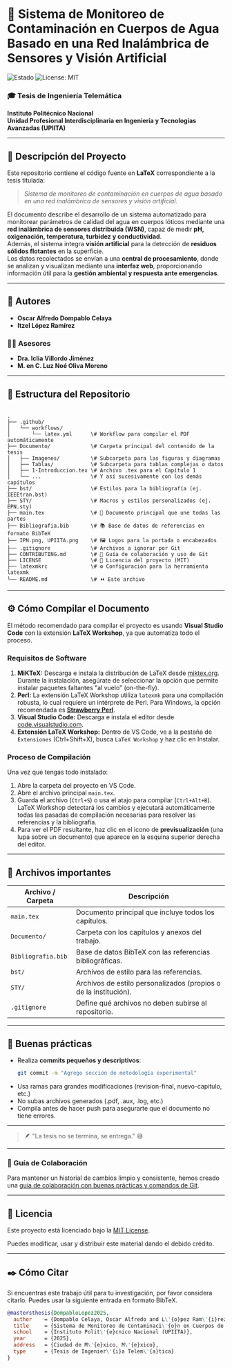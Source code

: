 # 📘 Sistema de Monitoreo de Contaminación en Cuerpos de Agua Basado en una Red Inalámbrica de Sensores y Visión Artificial

![Estado](https://img.shields.io/badge/Estado-En%20Proceso-blue.svg)
![License: MIT](https://img.shields.io/badge/License-MIT-yellow.svg)

### 🎓 Tesis de Ingeniería Telemática  
**Instituto Politécnico Nacional**  
**Unidad Profesional Interdisciplinaria en Ingeniería y Tecnologías Avanzadas (UPIITA)**  

---

## 🧠 Descripción del Proyecto

Este repositorio contiene el código fuente en **LaTeX** correspondiente a la tesis titulada:  
> *Sistema de monitoreo de contaminación en cuerpos de agua basado en una red inalámbrica de sensores y visión artificial.*

El documento describe el desarrollo de un sistema automatizado para monitorear parámetros de calidad del agua en cuerpos lóticos mediante una **red inalámbrica de sensores distribuida (WSN)**, capaz de medir **pH, oxigenación, temperatura, turbidez y conductividad**.  
Además, el sistema integra **visión artificial** para la detección de **residuos sólidos flotantes** en la superficie.  
Los datos recolectados se envían a una **central de procesamiento**, donde se analizan y visualizan mediante una **interfaz web**, proporcionando información útil para la **gestión ambiental y respuesta ante emergencias**.

---

## 👥 Autores

- **Oscar Alfredo Dompablo Celaya**  
- **Itzel López Ramírez**

### 🧑‍🏫 Asesores
- **Dra. Iclia Villordo Jiménez**  
- **M. en C. Luz Noé Oliva Moreno**

---

## 📁 Estructura del Repositorio

```

.
├── .github/
│   └── workflows/
│       └── latex.yml      \# Workflow para compilar el PDF automáticamente
├── Documento/             \# Carpeta principal del contenido de la tesis
│   ├── Imagenes/          \# Subcarpeta para las figuras y diagramas
│   ├── Tablas/            \# Subcarpeta para tablas complejas o datos
│   ├── 1-Introduccion.tex \# Archivo .tex para el Capítulo 1
│   └── ...                \# Y así sucesivamente con los demás capítulos
├── bst/                   \# Estilos para la bibliografía (ej. IEEEtran.bst)
├── STY/                   \# Macros y estilos personalizados (ej. EPN.sty)
├── main.tex               \# 📄 Documento principal que une todas las partes
├── Bibliografia.bib       \# 📚 Base de datos de referencias en formato BibTeX
├── IPN.png, UPIITA.png    \# 🖼️ Logos para la portada o encabezados
├── .gitignore             \# Archivos a ignorar por Git
├── CONTRIBUTING.md        \# 🌱 Guía de colaboración y uso de Git
├── LICENSE                \# 📜 Licencia del proyecto (MIT)
├── latexmkrc              \# ⚙️ Configuración para la herramienta latexmk
└── README.md              \# ⏪ Este archivo

```

---

## ⚙️ Cómo Compilar el Documento

El método recomendado para compilar el proyecto es usando **Visual Studio Code** con la extensión **LaTeX Workshop**, ya que automatiza todo el proceso.

### Requisitos de Software

1.  **MiKTeX:** Descarga e instala la distribución de LaTeX desde [miktex.org](https://miktex.org/). Durante la instalación, asegúrate de seleccionar la opción que permite instalar paquetes faltantes "al vuelo" (on-the-fly).
2.  **Perl:** La extensión LaTeX Workshop utiliza `latexmk` para una compilación robusta, lo cual requiere un intérprete de Perl. Para Windows, la opción recomendada es **[Strawberry Perl](https://strawberryperl.com/)**.
3.  **Visual Studio Code:** Descarga e instala el editor desde [code.visualstudio.com](https://code.visualstudio.com/).
4.  **Extensión LaTeX Workshop:** Dentro de VS Code, ve a la pestaña de `Extensiones` (Ctrl+Shift+X), busca `LaTeX Workshop` y haz clic en Instalar.

### Proceso de Compilación

Una vez que tengas todo instalado:

1.  Abre la carpeta del proyecto en VS Code.
2.  Abre el archivo principal `main.tex`.
3.  Guarda el archivo (`Ctrl+S`) o usa el atajo para compilar (`Ctrl+Alt+B`). LaTeX Workshop detectará los cambios y ejecutará automáticamente todas las pasadas de compilación necesarias para resolver las referencias y la bibliografía.
4.  Para ver el PDF resultante, haz clic en el icono de **previsualización** (una lupa sobre un documento) que aparece en la esquina superior derecha del editor.

---

## 🧱 Archivos importantes

| Archivo / Carpeta  | Descripción                                                      |
| ------------------ | ---------------------------------------------------------------- |
| `main.tex`         | Documento principal que incluye todos los capítulos.             |
| `Documento/`       | Carpeta con los capítulos y anexos del trabajo.                  |
| `Bibliografia.bib` | Base de datos BibTeX con las referencias bibliográficas.         |
| `bst/`             | Archivos de estilo para las referencias.                         |
| `STY/`             | Archivos de estilo personalizados (propios o de la institución). |
| `.gitignore`       | Define qué archivos no deben subirse al repositorio.             |
---
## 🧰 Buenas prácticas

- Realiza **commits pequeños y descriptivos**:  
  ```bash
  git commit -m "Agrego sección de metodología experimental"
 -  Usa ramas para grandes modificaciones (revision-final, nuevo-capitulo, etc.)
 - No subas archivos generados (.pdf, .aux, .log, etc.)
 - Compila antes de hacer push para asegurarte que el documento no tiene errores.

---

> 🪶 "La tesis no se termina, se entrega." 😅
---

### 🌱 Guía de Colaboración

Para mantener un historial de cambios limpio y consistente, hemos creado una [guía de colaboración con buenas prácticas y comandos de Git](./CONTRIBUTING.md).

---

## 📜 Licencia

Este proyecto está licenciado bajo la [MIT License](https://opensource.org/licenses/MIT).

Puedes modificar, usar y distribuir este material dando el debido crédito.

---

## ✒️ Cómo Citar

Si encuentras este trabajo útil para tu investigación, por favor considera citarlo. Puedes usar la siguiente entrada en formato BibTeX.

```bibtex
@mastersthesis{DompabloLopez2025,
  author    = {Dompablo Celaya, Oscar Alfredo and L\'{o}pez Ram\'{i}rez, Itzel},
  title     = {Sistema de Monitoreo de Contaminaci\'{o}n en Cuerpos de Agua Basado en una Red Inal\'{a}mbrica de Sensores y Visi\'{o}n Artificial},
  school    = {Instituto Polit\'{e}cnico Nacional (UPIITA)},
  year      = {2025}, 
  address   = {Ciudad de M\'{e}xico, M\'{e}xico},
  type      = {Tesis de Ingenier\'{i}a Telem\'{a}tica}
}